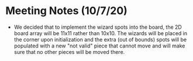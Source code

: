 # Meeting Notes (10/7/20)
- We decided that to implement the wizard spots into the board, the 2D board array will be 11x11 rather than 10x10. The wizards will be placed in the corner upon initialization and the extra (out of bounds) spots will be populated with a new "not valid" piece that cannot move and will make sure that no other pieces will be moved there.
